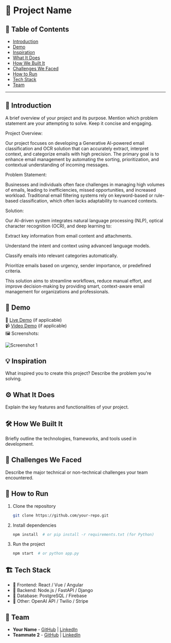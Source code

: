 # 🚀 Project Name

## 📌 Table of Contents
- [Introduction](#introduction)
- [Demo](#demo)
- [Inspiration](#inspiration)
- [What It Does](#what-it-does)
- [How We Built It](#how-we-built-it)
- [Challenges We Faced](#challenges-we-faced)
- [How to Run](#how-to-run)
- [Tech Stack](#tech-stack)
- [Team](#team)

---

## 🎯 Introduction
A brief overview of your project and its purpose. Mention which problem statement are your attempting to solve. Keep it concise and engaging.

Project Overview:

Our project focuses on developing a Generative AI-powered email classification and OCR solution that can accurately extract, interpret context, and categorize emails with high precision. The primary goal is to enhance email management by automating the sorting, prioritization, and contextual understanding of incoming messages.

Problem Statement:

Businesses and individuals often face challenges in managing high volumes of emails, leading to inefficiencies, missed opportunities, and increased workload. Traditional email filtering systems rely on keyword-based or rule-based classification, which often lacks adaptability to nuanced contexts.

Solution:

Our AI-driven system integrates natural language processing (NLP), optical character recognition (OCR), and deep learning to:

Extract key information from email content and attachments.

Understand the intent and context using advanced language models.

Classify emails into relevant categories automatically.

Prioritize emails based on urgency, sender importance, or predefined criteria.

This solution aims to streamline workflows, reduce manual effort, and improve decision-making by providing smart, context-aware email management for organizations and professionals.

## 🎥 Demo
🔗 [Live Demo](#) (if applicable)  
📹 [Video Demo](#) (if applicable)  
🖼️ Screenshots:

![Screenshot 1](link-to-image)

## 💡 Inspiration
What inspired you to create this project? Describe the problem you're solving.

## ⚙️ What It Does
Explain the key features and functionalities of your project.

## 🛠️ How We Built It
Briefly outline the technologies, frameworks, and tools used in development.

## 🚧 Challenges We Faced
Describe the major technical or non-technical challenges your team encountered.

## 🏃 How to Run
1. Clone the repository  
   ```sh
   git clone https://github.com/your-repo.git
   ```
2. Install dependencies  
   ```sh
   npm install  # or pip install -r requirements.txt (for Python)
   ```
3. Run the project  
   ```sh
   npm start  # or python app.py
   ```

## 🏗️ Tech Stack
- 🔹 Frontend: React / Vue / Angular
- 🔹 Backend: Node.js / FastAPI / Django
- 🔹 Database: PostgreSQL / Firebase
- 🔹 Other: OpenAI API / Twilio / Stripe

## 👥 Team
- **Your Name** - [GitHub](#) | [LinkedIn](#)
- **Teammate 2** - [GitHub](#) | [LinkedIn](#)
